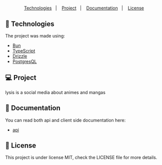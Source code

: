 <h1 align="center">
    <!-- logo -->
</h1>

<p align="center">
    <a href="#-technologies">Technologies</a>&nbsp;&nbsp;&nbsp;|&nbsp;&nbsp;&nbsp;
    <a href="#-project">Project</a>&nbsp;&nbsp;&nbsp;|&nbsp;&nbsp;&nbsp;
    <a href="#-docs">Documentation</a>&nbsp;&nbsp;&nbsp;|&nbsp;&nbsp;&nbsp;
    <a href="#-license">License</a>
</p>

<p align="center">
    <!-- preview -->
</p>

## 🚀 Technologies

The project was made using:

- [Bun](https://bun.sh/)
- [TypeScript](https://www.typescriptlang.org/)
- [Drizzle](https://orm.drizzle.team/)
- [PostgresQL](https://www.postgresql.org/)

## 💻 Project

lysis is a social media about animes and mangas

## 📄 Documentation

You can read both api and client side documentation here:

- [api](api/README.md)

## :memo: License

This project is under license MIT, check the LICENSE file for more details.
